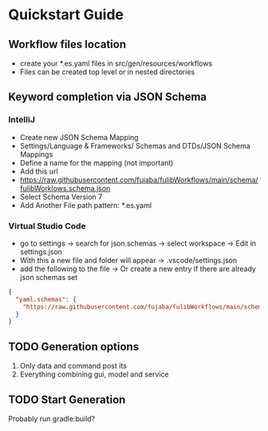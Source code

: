 # Quickstart Guide
## Workflow files location
- create your *.es.yaml files in src/gen/resources/workflows
- Files can be created top level or in nested directories

## Keyword completion via JSON Schema
### IntelliJ
- Create new JSON Schema Mapping
- Settings/Language & Frameworks/ Schemas and DTDs/JSON Schema Mappings
- Define a name for the mapping (not important)
- Add this url
- https://raw.githubusercontent.com/fujaba/fulibWorkflows/main/schema/fulibWorklows.schema.json
- Select Schema Version 7
- Add Another File path pattern: *.es.yaml

### Virtual Studio Code
- go to settings -> search for json.schemas -> select workspace -> Edit in settings.json
- With this a new file and folder will appear -> .vscode/settings.json
- add the following to the file -> Or create a new entry if there are already json schemas set
```json
{
  "yaml.schemas": {
    "https://raw.githubusercontent.com/fujaba/fulibWorkflows/main/schema/fulibWorklows.schema.json": ["*.es.yaml"]
  }
}
```

## TODO Generation options 
1. Only data and command post its
2. Everything combining gui, model and service

## TODO Start Generation
Probably run gradle:build?